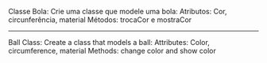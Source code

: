 Classe Bola: Crie uma classe que modele uma bola:
  Atributos: Cor, circunferência, material
  Métodos: trocaCor e mostraCor
  
-------------------------------------------
 
 Ball Class: Create a class that models a ball:
   Attributes: Color, circumference, material
   Methods: change color and show color

